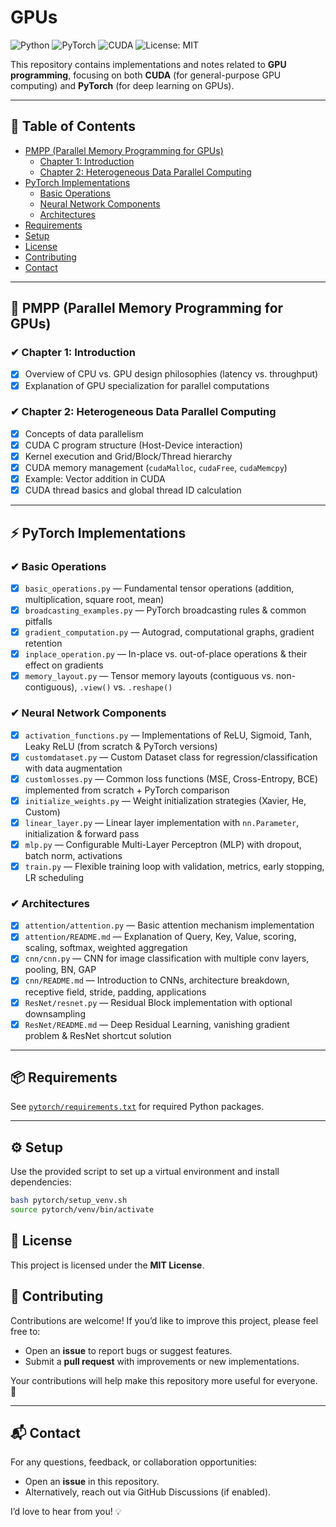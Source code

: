 # GPUs

![Python](https://img.shields.io/badge/Python-3.8%2B-blue.svg)
![PyTorch](https://img.shields.io/badge/PyTorch-2.x-red.svg)
![CUDA](https://img.shields.io/badge/CUDA-11%2B-green.svg)
![License: MIT](https://img.shields.io/badge/License-MIT-yellow.svg)

This repository contains implementations and notes related to **GPU programming**, focusing on both **CUDA** (for general-purpose GPU computing) and **PyTorch** (for deep learning on GPUs).

---

## 📖 Table of Contents
- [PMPP (Parallel Memory Programming for GPUs)](#pmpp-parallel-memory-programming-for-gpus)
  - [Chapter 1: Introduction](#chapter-1-introduction)
  - [Chapter 2: Heterogeneous Data Parallel Computing](#chapter-2-heterogeneous-data-parallel-computing)
- [PyTorch Implementations](#pytorch-implementations)
  - [Basic Operations](#basic-operations)
  - [Neural Network Components](#neural-network-components)
  - [Architectures](#architectures)
- [Requirements](#requirements)
- [Setup](#setup)
- [License](#license)
- [Contributing](#contributing)
- [Contact](#contact)

---

## 📘 PMPP (Parallel Memory Programming for GPUs)

### ✔ Chapter 1: Introduction
- [x] Overview of CPU vs. GPU design philosophies (latency vs. throughput)
- [x] Explanation of GPU specialization for parallel computations

### ✔ Chapter 2: Heterogeneous Data Parallel Computing
- [x] Concepts of data parallelism
- [x] CUDA C program structure (Host-Device interaction)
- [x] Kernel execution and Grid/Block/Thread hierarchy
- [x] CUDA memory management (`cudaMalloc`, `cudaFree`, `cudaMemcpy`)
- [x] Example: Vector addition in CUDA
- [x] CUDA thread basics and global thread ID calculation

---

## ⚡ PyTorch Implementations

### ✔ Basic Operations
- [x] `basic_operations.py` — Fundamental tensor operations (addition, multiplication, square root, mean)
- [x] `broadcasting_examples.py` — PyTorch broadcasting rules & common pitfalls
- [x] `gradient_computation.py` — Autograd, computational graphs, gradient retention
- [x] `inplace_operation.py` — In-place vs. out-of-place operations & their effect on gradients
- [x] `memory_layout.py` — Tensor memory layouts (contiguous vs. non-contiguous), `.view()` vs. `.reshape()`

### ✔ Neural Network Components
- [x] `activation_functions.py` — Implementations of ReLU, Sigmoid, Tanh, Leaky ReLU (from scratch & PyTorch versions)
- [x] `customdataset.py` — Custom Dataset class for regression/classification with data augmentation
- [x] `customlosses.py` — Common loss functions (MSE, Cross-Entropy, BCE) implemented from scratch + PyTorch comparison
- [x] `initialize_weights.py` — Weight initialization strategies (Xavier, He, Custom)
- [x] `linear_layer.py` — Linear layer implementation with `nn.Parameter`, initialization & forward pass
- [x] `mlp.py` — Configurable Multi-Layer Perceptron (MLP) with dropout, batch norm, activations
- [x] `train.py` — Flexible training loop with validation, metrics, early stopping, LR scheduling

### ✔ Architectures
- [x] `attention/attention.py` — Basic attention mechanism implementation
- [x] `attention/README.md` — Explanation of Query, Key, Value, scoring, scaling, softmax, weighted aggregation
- [x] `cnn/cnn.py` — CNN for image classification with multiple conv layers, pooling, BN, GAP
- [x] `cnn/README.md` — Introduction to CNNs, architecture breakdown, receptive field, stride, padding, applications
- [x] `ResNet/resnet.py` — Residual Block implementation with optional downsampling
- [x] `ResNet/README.md` — Deep Residual Learning, vanishing gradient problem & ResNet shortcut solution

---

## 📦 Requirements
See [`pytorch/requirements.txt`](pytorch/requirements.txt) for required Python packages.

---

## ⚙️ Setup
Use the provided script to set up a virtual environment and install dependencies:

```bash
bash pytorch/setup_venv.sh
source pytorch/venv/bin/activate
```

## 📜 License

This project is licensed under the **MIT License**.

## 🤝 Contributing

Contributions are welcome!
If you’d like to improve this project, please feel free to:
- Open an **issue** to report bugs or suggest features.
- Submit a **pull request** with improvements or new implementations.

Your contributions will help make this repository more useful for everyone. 🚀

---

## 📬 Contact

For any questions, feedback, or collaboration opportunities:
- Open an **issue** in this repository.
- Alternatively, reach out via GitHub Discussions (if enabled).

I’d love to hear from you! 💡
